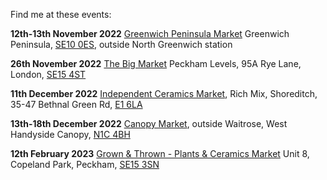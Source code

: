 Find me at these events: 

**12th-13th November 2022**
[Greenwich Peninsula Market](https://www.realfoodfestival.co.uk/our_work/greenwich-peninsula-market/)
Greenwich Peninsula, [SE10 0ES](https://goo.gl/maps/2Fm5hK7VKBgZA8wBA), outside North Greenwich station

**26th November 2022**
[The Big Market](https://www.instagram.com/thebigmarketlondon/)
Peckham Levels, 95A Rye Lane, London, [SE15 4ST](https://goo.gl/maps/TizmuAexsSfMwHKo7)

**11th December 2022**
[Independent Ceramics Market](https://www.facebook.com/events/500212300937239),
Rich Mix, Shoreditch, 35-47 Bethnal Green Rd, [E1 6LA](https://goo.gl/maps/Ni25W1XWbNJsixY59)

**13th-18th December 2022**
[Canopy Market](https://canopymarket.co.uk),
outside Waitrose, West Handyside Canopy, [N1C 4BH](https://goo.gl/maps/6Y39tvgFrbknywmi9)

**12th February 2023**
[Grown & Thrown - Plants & Ceramics Market](https://www.facebook.com/events/319008952315517)
Unit 8, Copeland Park, Peckham, [SE15 3SN](https://goo.gl/maps/tEmTvFwMsj6TaF1y5)
